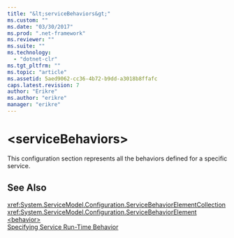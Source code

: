 ```yaml
---
title: "&lt;serviceBehaviors&gt;"
ms.custom: ""
ms.date: "03/30/2017"
ms.prod: ".net-framework"
ms.reviewer: ""
ms.suite: ""
ms.technology: 
  - "dotnet-clr"
ms.tgt_pltfrm: ""
ms.topic: "article"
ms.assetid: 5aed9062-cc36-4b72-b9dd-a3018b8ffafc
caps.latest.revision: 7
author: "Erikre"
ms.author: "erikre"
manager: "erikre"
---
```

# &lt;serviceBehaviors&gt;
This configuration section represents all the behaviors defined for a specific service.  
  
## See Also  
 <xref:System.ServiceModel.Configuration.ServiceBehaviorElementCollection>   
 <xref:System.ServiceModel.Configuration.ServiceBehaviorElement>   
 [\<behavior>](../../../../../docs/framework/configure-apps/file-schema/wcf/behavior-of-servicebehaviors.md)   
 [Specifying Service Run-Time Behavior](../../../../../docs/framework/wcf/specifying-service-run-time-behavior.md)

